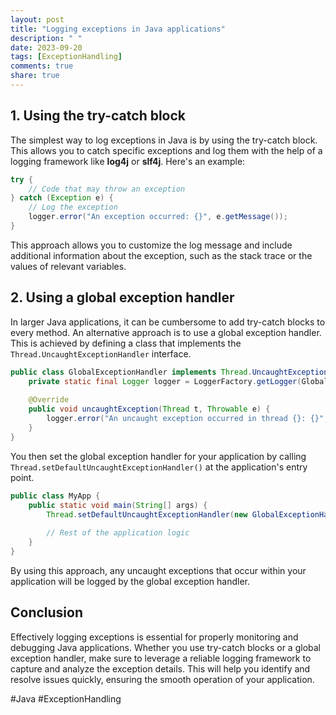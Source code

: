 ```yaml
---
layout: post
title: "Logging exceptions in Java applications"
description: " "
date: 2023-09-20
tags: [ExceptionHandling]
comments: true
share: true
---
```


## 1. Using the try-catch block

The simplest way to log exceptions in Java is by using the try-catch block. This allows you to catch specific exceptions and log them with the help of a logging framework like **log4j** or **slf4j**. Here's an example:

```java
try {
    // Code that may throw an exception
} catch (Exception e) {
    // Log the exception
    logger.error("An exception occurred: {}", e.getMessage());
}
```
This approach allows you to customize the log message and include additional information about the exception, such as the stack trace or the values of relevant variables.

## 2. Using a global exception handler

In larger Java applications, it can be cumbersome to add try-catch blocks to every method. An alternative approach is to use a global exception handler. This is achieved by defining a class that implements the `Thread.UncaughtExceptionHandler` interface.

```java
public class GlobalExceptionHandler implements Thread.UncaughtExceptionHandler {
    private static final Logger logger = LoggerFactory.getLogger(GlobalExceptionHandler.class);
    
    @Override
    public void uncaughtException(Thread t, Throwable e) {
        logger.error("An uncaught exception occurred in thread {}: {}", t.getName(), e.getMessage());
    }
}
```

You then set the global exception handler for your application by calling `Thread.setDefaultUncaughtExceptionHandler()` at the application's entry point.

```java
public class MyApp {
    public static void main(String[] args) {
        Thread.setDefaultUncaughtExceptionHandler(new GlobalExceptionHandler());
        
        // Rest of the application logic
    }
}
```

By using this approach, any uncaught exceptions that occur within your application will be logged by the global exception handler.

## Conclusion
Effectively logging exceptions is essential for properly monitoring and debugging Java applications. Whether you use try-catch blocks or a global exception handler, make sure to leverage a reliable logging framework to capture and analyze the exception details. This will help you identify and resolve issues quickly, ensuring the smooth operation of your application.

#Java #ExceptionHandling